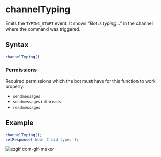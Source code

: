 # channelTyping
Emits the `TYPING_START` event. It shows *"Bot is typing..."* in the channel where the command was triggered.

## Syntax
```js
channelTyping()
```

### Permissions
Required permissions which the bot must have for this function to work properly.
- `sendmessages`
- `sendmessagesinthreads`
- `readmessages`

## Example
```js
channelTyping();
setResponse('Wow! I did type.');
```

![ezgif com-gif-maker](https://user-images.githubusercontent.com/95774950/190845046-416c8926-bb4f-403d-8f9f-d337a61bae58.gif)
